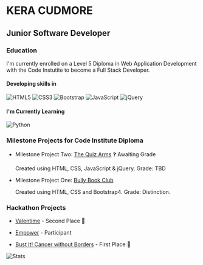 # KERA CUDMORE
## Junior Software Developer

### Education

I'm currently enrolled on a Level 5 Diploma in Web Application Development with the Code Instutite to become a Full Stack Developer.

#### Developing skills in

![HTML5](https://img.shields.io/badge/HTML5-E34F26?style=for-the-badge&logo=html5&logoColor=white)
![CSS3](https://img.shields.io/badge/CSS3-1572B6?style=for-the-badge&logo=css3&logoColor=white)
![Bootstrap](https://img.shields.io/badge/Bootstrap-563D7C?style=for-the-badge&logo=bootstrap&logoColor=white)
![JavaScript](https://img.shields.io/badge/JavaScript-323330?style=for-the-badge&logo=javascript&logoColor=F7DF1E)
![jQuery](https://img.shields.io/badge/jQuery-0769AD?style=for-the-badge&logo=jquery&logoColor=white)

#### I'm Currently Learning 

![Python](https://img.shields.io/badge/Python-FFD43B?style=for-the-badge&logo=python&logoColor=blue)


### Milestone Projects for Code Institute Diploma

* Milestone Project Two:  [The Quiz Arms](https://kera-cudmore.github.io/TheQuizArms) ❓ Awaiting Grade

  Created using HTML, CSS, JavaScript & jQuery.
  Grade: TBD

* Milestone Project One: [Bully Book Club](https://github.com/kera-cudmore/Bully-Book-Club)
  
  Created using HTML, CSS and Bootstrap4. 
  Grade: Distinction.


### Hackathon Projects

* [Valentime](https://tindyc.github.io/valentime/) - Second Place 🥈

* [Empower](https://github.com/kera-cudmore/empowered) - Participant

* [Bust It! Cancer without Borders](https://github.com/kera-cudmore/W-I-T-IT-LAB-Breast-Cancer-Awareness/tree/main) - First Place 🥇


![Stats](https://github-readme-stats.vercel.app/api?username=kera-cudmore)

